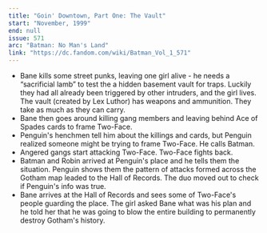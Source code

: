 ```yaml
---
title: "Goin' Downtown, Part One: The Vault"
start: "November, 1999"
end: null
issue: 571
arc: "Batman: No Man's Land"
link: "https://dc.fandom.com/wiki/Batman_Vol_1_571"
---
```


- Bane kills some street punks, leaving one girl alive - he needs a “sacrificial lamb” to test the a hidden basement vault for traps. Luckily they had all already been triggered by other intruders, and the girl lives. The vault (created by Lex Luthor) has weapons and ammunition. They take as much as they can carry.
- Bane then goes around killing gang members and leaving behind Ace of Spades cards to frame Two-Face.
- Penguin's henchmen tell him about the killings and cards, but Penguin realized someone might be trying to frame Two-Face. He calls Batman.
- Angered gangs start attacking Two-Face. Two-Face fights back.
- Batman and Robin arrived at Penguin's place and he tells them the situation. Penguin shows them the pattern of attacks formed across the Gotham map leaded to the Hall of Records. The duo moved out to check if Penguin's info was true.
- Bane arrives at the Hall of Records and sees some of Two-Face's people guarding the place. The girl asked Bane what was his plan and he told her that he was going to blow the entire building to permanently destroy Gotham's history.

